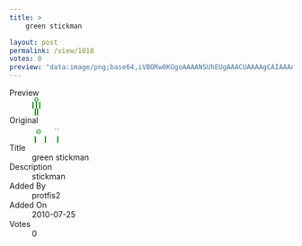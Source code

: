 ```yaml
---
title: >
    green stickman

layout: post
permalink: /view/1018
votes: 0
preview: "data:image/png;base64,iVBORw0KGgoAAAANSUhEUgAAACUAAAAgCAIAAAAaMSbnAAAABnRSTlMA/wD/AP5AXyvrAAAAbUlEQVRIie3UwQrAIAgGYPVh907bw+YOQTiJdtB5aP+Ph6LogyhZtdEzfMkY6+FXo1FttuikxTRek9OH4aYpJe83kJrdver3wsX/QTowNSzm9oS8ysCDBw/eV/H9ujfJ3jntOCu73yc8ePD+492Hw1ShZKRZEAAAAABJRU5ErkJggg=="
---
```

<dl class="side-by-side">
<dt>Preview</dt>
<dd>
    <img class="preview" src="data:image/png;base64,iVBORw0KGgoAAAANSUhEUgAAACUAAAAgCAIAAAAaMSbnAAAABnRSTlMA/wD/AP5AXyvrAAAAbUlEQVRIie3UwQrAIAgGYPVh907bw+YOQTiJdtB5aP+Ph6LogyhZtdEzfMkY6+FXo1FttuikxTRek9OH4aYpJe83kJrdver3wsX/QTowNSzm9oS8ysCDBw/eV/H9ujfJ3jntOCu73yc8ePD+492Hw1ShZKRZEAAAAABJRU5ErkJggg==">
</dd>
<dt>Original</dt>
<dd>
    <img class="preview" src="data:image/png;base64,iVBORw0KGgoAAAANSUhEUgAAAEAAAAAgCAYAAACinX6EAAAAXklEQVR42u3XQQqAIBRF0b//HbRahYaC4EjFdy40qIHlKZSqJEnS1X3V/mN2vvUhjtz8hjewcu3pyY+fYAwCAADhAPGLoG1QUvzPx+lxdo0LAAAAAAAAAAAAAEAOQAe4mKXBXsKiaQAAAABJRU5ErkJggg==">
</dd>
<dt>Title</dt>
<dd>green stickman</dd>
<dt>Description</dt>
<dd>stickman</dd>
<dt>Added By</dt>
<dd>protfis2</dd>
<dt>Added On</dt>
<dd>2010-07-25</dd>
<dt>Votes</dt>
<dd>0</dd>
</dl>
